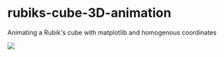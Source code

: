 # rubiks-cube-3D-animation
Animating a Rubik's cube with matplotlib and homogenous coordinates

![](https://github.com/Martin-Moreira-de-jesus/rubiks-cube-3D-animation/blob/main/cube.gif?raw=true)

